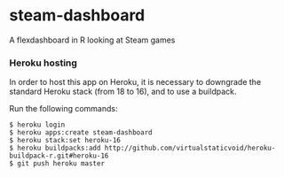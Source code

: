 # steam-dashboard
A flexdashboard in R looking at Steam games

### Heroku hosting

In order to host this app on Heroku, it is necessary to downgrade the standard Heroku stack (from 18 to 16), and to use a buildpack. 

Run the following commands:

```
$ heroku login
$ heroku apps:create steam-dashboard
$ heroku stack:set heroku-16
$ heroku buildpacks:add http://github.com/virtualstaticvoid/heroku-buildpack-r.git#heroku-16
$ git push heroku master
```